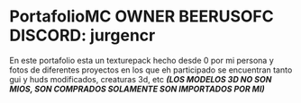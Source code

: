 # PortafolioMC OWNER BEERUSOFC DISCORD: jurgencr

En este portafolio esta un texturepack hecho desde 0 por mi persona y fotos de diferentes proyectos en los que eh participado se encuentran tanto gui y huds modificados, creaturas 3d, etc
***(LOS MODELOS 3D NO SON MIOS, SON COMPRADOS SOLAMENTE SON IMPORTADOS POR MI)***
